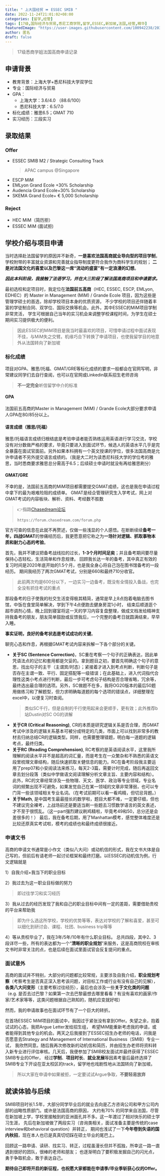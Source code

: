 ```yaml
---
title: " 上大国经贸 ⏩ ESSEC SMIB "
date: 2022-11-24T21:01:02+08:00
categories: [留学,经管]
tags: [17级,国际经济与贸易,悉尼工商学院,留学,ESSEC,新加坡,法国,经管,精华]
featuredImage: "https://user-images.githubusercontent.com/100942238/203840883-81ef17c1-b9a5-4602-b530-a40af218a5ac.png"
author: 匿名
draft: false
---
```


> 17级悉商学姐法国高商申请记录



## 申请背景
- 教育背景：上海大学+悉尼科技大学双学位
- 专业：国际经济与贸易
- GPA：
  - 上海大学：3.6/4.0 （88.6/100）
  - 悉尼科技大学：6.5/7.0 
- 标化成绩：雅思6.5；GMAT 710	
- 实习经历：三段实习


## 录取结果
### Offer
- ESSEC SMIB M2 / Strategic Consulting Track 
   > APAC campus @Singapore
- ESCP MiM
- EMLyon Grand Ecole +30% Scholarship
- Audencia Grand Ecole+30% Scholarship
- SKEMA Grand Ecole+ € 5,000 Scholarship

### Reject
- HEC MiM（简历拒）
- ESSEC MiM (面试拒)


## 学校介绍与项目申请 

当时选择赴法国留学的原因并不新奇，**一是喜欢法国高商就业导向型的项目学制**，学校附带的丰富就业资源和完善就业指导制度更符合我作为商科学生的规划；
**二是对法国文化的喜爱以及巴黎这一席“流动的盛宴”有一定浪漫的幻想**。

_**因此本科阶段，我接触了法语学习，并在大三阶段了解法国高商项目和申请要求。**_

最初选校和定项目时，我定位在**法国前五高商**（HEC, ESSEC, ESCP, EMLyon, EDHEC）的
Master in Management (MiM) / Grande Ecole 项目，因为这些是管理学硕士的首选，除却学校项目本身的优质资源，
不少学校的项目还伴随着丰富的学徒制合同、双学位、国际交换等机会。此外，其中ESSEC的MiM项目学制非常灵活，
学生可根据自己当年的实习机会来调整学校课程时间，为学生在硕士期间实习提供极大的便利。
> 因此ESSEC的MiM项目是我当时最喜欢的项目，可惜申请过程中面试表现不佳，与MiM失之交臂。机缘巧合下转换了申请项目，也使我留学目的地意外从法国转向了新加坡

### 标化成绩
项目对GPA、雅思/托福、GMAT/GRE等标化成绩的要求一般都会在官网写明，非常建议同学们去自行查阅，也可以在官网或Linkedin联系招生老师咨询
> **不一定完全**听信留学中介的标准

#### GPA
法国前五高商的Master in Management (MiM) / Grande Ecole大部分要求申请人GPA在80/85分以上。
#### 语言成绩（雅思/托福）
雅思/托福语言成绩归根结底是考验申请者能否熟练运用英语进行学习交流，学校没有对分数做严格的要求，毕竟只要进入到面试环节，候选人的英语水平几乎是完全暴露在面试官面前。另外如果本科拥有一个英文授课的学位，很多法国高商是允许申请者不另外提交语言成绩的。（我是大二时为读悉尼科技大学的学位考的雅思，当时悉商要求雅思总分需高于6.5；后续硕士申请时就没有再给雅思刷分）
#### GMAT/GRE
不幸的是，法国前五高商的MiM项目都需要提交GMAT成绩，这也是我在申请过程中拿下的最为艰难险阻的成绩单。
GMAT是经企管理研究生入学考试，网上对GMAT考试的内容板块、解析、资料、考经数不胜数
>👉指路[Chasedream论坛](https://forum.chasedream.com/forum.php) 
> 
> ```https://forum.chasedream.com/forum.php```

官方可查的信息在此就不再赘述，仅做一些浅显的个人感悟。在断断续续**备考一年，四战GMAT**的惨痛经历后，我更愿意把它称之为**一场针对逻辑、抓取事物本质和耐力心态的考验**。

首先，我并不建议把备考战线拉的过长，**1-3个月时间足矣**；并且备考期间要尽量保持心态轻松，生活简单和作息规律。
回顾我长达一年的备考，其中真正有效的复习时间是2020年底开始的1.5个月，也是我全身心将自己泡在图书馆备考的一段经历。
期间我经历了两次GMAT考试，分别是660和最终710分收官。
> 此前两次均是600分以下，一边实习一边备考，既没有全情投入备战，也完全没有抓住考试的重点

那段备考的日子使我的社交生活变得极其精简，通常是早上8点抱着电脑去图书馆，中饭在食堂简单解决，学到下午4点便跑去健身房混1小时，
结束后顺道逛个超市调剂心情，晚上回到寝室将这一天的学习内容复盘整理，做成文档发给精神支持我备考的朋友，朋友简单鼓励或反馈我后，一个完整的备考日就圆满结束，早早入睡。

**事实证明，良好的备考状态是考试成功的关键**。

聊完心态和作息，再根据GMAT考试内容来拆解一下各个部分的关键。

- **关于SC (Sentence Correction)**，SC重在考察一个句子的正确表达，因此单凭语法点的记忆和套用都是欠妥的。拿到题目之初，要首先明确这个句子的意思，找出句子的主干（主谓宾/时态）；紧接着才进入到考点判断，判断句子是否存在主谓一致、平行、固定搭配等一级错误；在此基础上，进入代词指代合理性这类小考点进行判断，最后一步可考虑句子结构是否合理省略，冗余等，最终选出最合理的选项。另外，SC做题不在多，我将OG20版本的最后50题用做练习和了解题型，但力求明确每道题的每个选项的错误点，详细整理在excel中，以便复习时查阅。
  > 类似SC千行，但是自制的千行使用起来会更顺手，更有效；此外推荐b站Dustin对SC OG的讲解
- **关于CR (Critical Reasoning)**, CR的本质是研究逻辑关系是否合理，而GMAT考试中涉及的逻辑关系基本可被分成特定的几类，市面上可以找到非常多的教材去归纳总结CR的逻辑类型。同样，也需要整理错题，明白每一道题的逻辑考点，最终归类。
- **关于RC (Reading Comprehension)**, RC考察的是英语阅读水平，这里我所理解的阅读水平并不是超高的词汇量，而是考生在一众繁杂和不熟悉的英语文段里梳理文章结构，随后快速抓取关健信息的能力。RC在备考阶段我主要运用了prep07和小安阅读法来练习，每天2-3篇，需要计时完成，随后再返回文章去划分段落（类似中学做语文阅读理解分析文章主旨、主要内容和结构）。此外，RC的文章经常涉及一些物理、天文、医学、政治等专业领域，专业名词的频繁出现不可避免，如果发觉自己在某一领域的文章非常薄弱，也可以专门背一些该领域相关专业名词。（在考试前期可以看一看鸡精，但切忌背题。）
- **关于Math**, 是中国考生最最擅长的数学啦，题目大都不难，一定要仔细，但也不建议完全裸考，上战场前还是要适当刷一些题去习惯数学语言的英文表述，才不至于很慌乱。（这一part强烈建议刷鸡精啦，毕竟考49和50，总分还是会差很多的！）
最后，我在备考后期，用了Manhattan模考，感觉整体难度还是比较还原真实考试啦，模考的成绩也和最终成绩很接近。

### 申请文书
高商的申请文书通常是小作文（类似八大问）或动机信的形式，我在文书大体是自己写的，但前后有请老师一起讨论框架和最终打磨。以ESSEC的动机信为例，行文逻辑就是

1）自我介绍+我当下的职业目标

2）我过去为这一职业目标做的努力
> 即过往学习和实习经历

3）我从过去的经历发现了我和自己的职业目标中间有一定的差距，需要借助贵校的平台来帮助我
> 即为什么选这所学校，学校的优势等等，表达对学校的了解和喜爱，甚至可以细化到研讨会、课程、社团、business trip等等

4）等从贵校毕业了，我在3年/5年/10年有什么职业目标。
总共四段，其中2、3段详尽一些，所有的表达都为一个“**清晰的职业规划**”来服务，这是高商院校在审核文书时非常关注的点，也是后续在面试里面试官会反复提问的重点。

### 面试意外
高商的面试并不特别，大部分的问题都比较常规，主要涉及自我介绍，**职业规划考察**（考察考生是否真正深入思考该问题，对目标工作或行业有没有自己的见解），
**各类八大问变形**（主要考察过往经历），最后也会涉及一些**关于文化类的问题**（e.g. 是否去过巴黎？如果第一次去巴黎最想去哪里看看？有没有喜欢的画家/作家/艺术家等等，这类问题根据自己熟知的，随机应变就好啦）

然而，我的申请故事也在面试环节有了一个巨大的转折。

在首场ESSEC MiM项目的面试中，我因过于紧张没有拿到Offer。失望之余，抱着试试的心态，我把Argue Letter发给招生组，
希望MiM能重新考虑我的申请，或者能得到其他专业的机会。两天之后我接到了ESSEC招生办老师的电话，问我是否愿意去Strategy and Management of International Business（SMIB）专业一试，
我欣然同意。随后我再次修改新的动机信和简历，并由招生办老师将资料转入新专业进行评估审核。几天后，我便参加了SMIB校友面试并最终获得了ESSEC SMIB专业的Offer，
经过**学制**、**项目时长**、**就业发展**等因素考量后最终选择了SMIB专业下开设在亚太校区的track，留学地也戏剧性地从法国转向了新加坡。
> 所以大家在申请中如果被拒，一定要试试Argue争取，**不要轻易放弃**

## 就读体验与后续
SMIB项目时长1.5年，大部分同学毕业后的就业去向是乙方咨询公司和甲方公司内部的战略性质部门。或许是法国高商的原因，
大约有70% 的同学来自法国，尽管在新加坡上学，学校里接触到的亚洲面孔并不多。这一年渡过了相对快乐的硕士学习生涯，
先后在新加坡做了两段实习（咨询类相关，面试准备主要是传统的case interview和behavioral question）并转正，
期间也浅试了一下**今年卷到失语的国内秋招**，现在本人也已是真真切切踩在硕士毕业的尾巴上。

回顾这一路申请、读研、找实习、转正，过程虽漫长但并不孤独，所幸这一路一直遇到很好的团队，很棒的老师和朋友；
也逐渐明白了要积极发掘自己的闪光点，勇于争取机会，敢于表达自己。

**期待自己即将开启的新征程，也祝愿大家都能在申请季/毕业季斩获心仪的Offer。**

